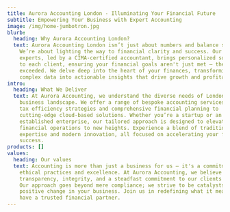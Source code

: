 ```yaml
---
title: Aurora Accounting London - Illuminating Your Financial Future
subtitle: Empowering Your Business with Expert Accounting
image: /img/home-jumbotron.jpg
blurb:
  heading: Why Aurora Accounting London?
  text: Aurora Accounting London isn’t just about numbers and balance sheets.
    We’re about lighting the way to financial clarity and success. Our team of
    experts, led by a CIMA-certified accountant, brings personalized solutions
    to each client, ensuring your financial goals aren't just met – they're
    exceeded. We delve deep into the heart of your finances, transforming
    complex data into actionable insights that drive growth and profitability.
intro:
  heading: What We Deliver
  text: At Aurora Accounting, we understand the diverse needs of London's dynamic
    business landscape. We offer a range of bespoke accounting services, from
    tax efficiency strategies and comprehensive financial planning to
    cutting-edge cloud-based solutions. Whether you’re a startup or an
    established enterprise, our tailored approach is designed to elevate your
    financial operations to new heights. Experience a blend of traditional
    expertise and modern innovation, all focused on accelerating your financial
    success.
products: []
values:
  heading: Our values
  text: Accounting is more than just a business for us – it's a commitment to
    ethical practices and excellence. At Aurora Accounting, we believe in
    transparency, integrity, and a steadfast commitment to our clients' success.
    Our approach goes beyond mere compliance; we strive to be catalysts for
    positive change in your business. Join us in redefining what it means to
    have a trusted financial partner.
---
```

